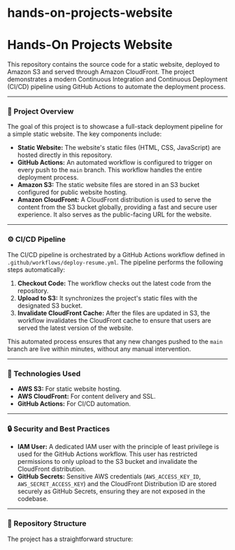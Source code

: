 # hands-on-projects-website
# Hands-On Projects Website

This repository contains the source code for a static website, deployed to Amazon S3 and served through Amazon CloudFront. The project demonstrates a modern Continuous Integration and Continuous Deployment (CI/CD) pipeline using GitHub Actions to automate the deployment process.

---

### 🚀 Project Overview

The goal of this project is to showcase a full-stack deployment pipeline for a simple static website. The key components include:

* **Static Website:** The website's static files (HTML, CSS, JavaScript) are hosted directly in this repository.
* **GitHub Actions:** An automated workflow is configured to trigger on every push to the `main` branch. This workflow handles the entire deployment process.
* **Amazon S3:** The static website files are stored in an S3 bucket configured for public website hosting.
* **Amazon CloudFront:** A CloudFront distribution is used to serve the content from the S3 bucket globally, providing a fast and secure user experience. It also serves as the public-facing URL for the website.

---

### ⚙️ CI/CD Pipeline

The CI/CD pipeline is orchestrated by a GitHub Actions workflow defined in `.github/workflows/deploy-resume.yml`. The pipeline performs the following steps automatically:

1.  **Checkout Code:** The workflow checks out the latest code from the repository.
2.  **Upload to S3:** It synchronizes the project's static files with the designated S3 bucket.
3.  **Invalidate CloudFront Cache:** After the files are updated in S3, the workflow invalidates the CloudFront cache to ensure that users are served the latest version of the website.

This automated process ensures that any new changes pushed to the `main` branch are live within minutes, without any manual intervention.

---

### 🔧 Technologies Used

* **AWS S3:** For static website hosting.
* **AWS CloudFront:** For content delivery and SSL.
* **GitHub Actions:** For CI/CD automation.

---

### 🔒 Security and Best Practices

* **IAM User:** A dedicated IAM user with the principle of least privilege is used for the GitHub Actions workflow. This user has restricted permissions to only upload to the S3 bucket and invalidate the CloudFront distribution.
* **GitHub Secrets:** Sensitive AWS credentials (`AWS_ACCESS_KEY_ID`, `AWS_SECRET_ACCESS_KEY`) and the CloudFront Distribution ID are stored securely as GitHub Secrets, ensuring they are not exposed in the codebase.

---

### 📂 Repository Structure

The project has a straightforward structure:
